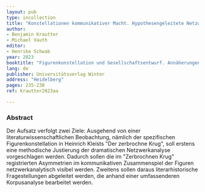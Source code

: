 ```yaml
---
layout: pub
type: incollection
title: "Konstellationen kommunikativer Macht. Hypothesengeleitete Netzwerkanalyse in der Literaturwissenschaft"
author:
- Benjamin Krautter
- Michael Vauth
editor:
- Henrike Schwab
year: 2023
booktitle: "Figurenkonstellation und Gesellschaftsentwurf. Annäherungen an eine narratologische Kategorie und ihre Deutungspotentiale"
lang: de
publisher: Universitätsverlag Winter
address: "Heidelberg"
pages: 235-238
ref: Krautter2023aa

---
```


### Abstract
Der Aufsatz verfolgt zwei Ziele: Ausgehend von einer literaturwissenschaftlichen Beobachtung, nämlich der spezifischen Figurenkonstellation in Heinrich Kleists "Der zerbrochne Krug", soll erstens eine methodische Justierung der dramatischen Netzwerkanalyse vorgeschlagen werden. Dadurch sollen die im "Zerbrochnen Krug" registrierten Asymmetrien im kommunikativen Zusammenspiel der Figuren netzwerkanalytisch visibel werden. Zweitens sollen daraus literarhistorische Fragestellungen abgeleitet werden, die anhand einer umfassenderen Korpusanalyse bearbeitet werden.
